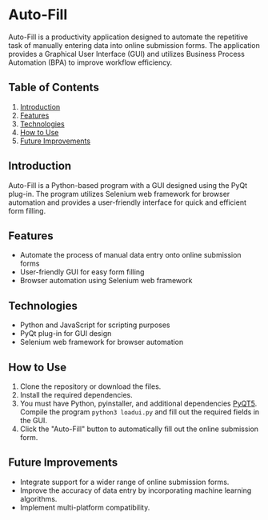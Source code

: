 # Auto-Fill
Auto-Fill is a productivity application designed to automate the repetitive task of manually entering data into online submission forms. The application provides a Graphical User Interface (GUI) and utilizes Business Process Automation (BPA) to improve workflow efficiency.

## Table of Contents
1. [Introduction](#introduction)
2. [Features](#features)
3. [Technologies](#technologies)
4. [How to Use](#how-to-use)
5. [Future Improvements](#future-improvements)

## Introduction
Auto-Fill is a Python-based program with a GUI designed using the PyQt plug-in. The program utilizes Selenium web framework for browser automation and provides a user-friendly interface for quick and efficient form filling.

## Features
- Automate the process of manual data entry onto online submission forms
- User-friendly GUI for easy form filling
- Browser automation using Selenium web framework

## Technologies
- Python and JavaScript for scripting purposes
- PyQt plug-in for GUI design
- Selenium web framework for browser automation

## How to Use
1. Clone the repository or download the files.
2. Install the required dependencies.
3. You must have Python, pyinstaller, and additional dependencies [PyQT5](https://pypi.org/project/PyQt5/). Compile the program `python3 loadui.py` and fill out the required fields in the GUI.
4. Click the "Auto-Fill" button to automatically fill out the online submission form.

## Future Improvements
- Integrate support for a wider range of online submission forms.
- Improve the accuracy of data entry by incorporating machine learning algorithms.
- Implement multi-platform compatibility.
